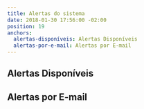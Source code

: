 ```yaml
---
title: Alertas do sistema
date: 2018-01-30 17:56:00 -02:00
position: 19
anchors:
  alertas-disponíveis: Alertas Disponíveis
  alertas-por-e-mail: Alertas por E-mail
---
```


## Alertas Disponíveis

## Alertas por E-mail